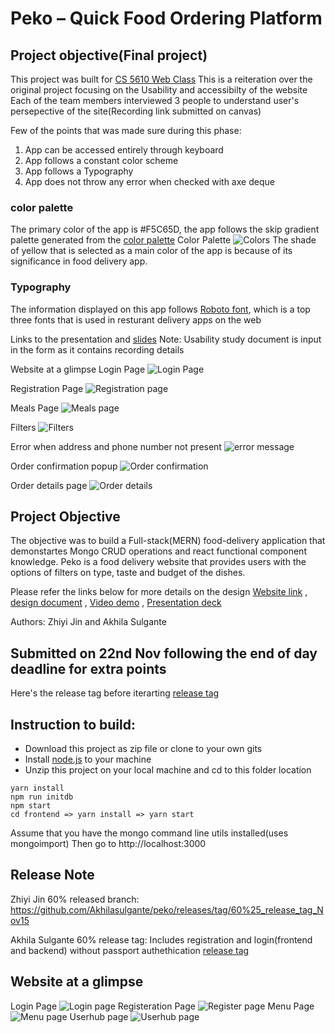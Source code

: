 # Peko – Quick Food Ordering Platform

## Project objective(Final project)
This project was built for [CS 5610 Web Class](https://johnguerra.co/classes/webDevelopment_fall_2022/)
This is a reiteration over the original project focusing on the Usability and accessibilty of the website
Each of the team members interviewed 3 people to understand user's persepective of the site(Recording link submitted on canvas)

Few of the points that was made sure during this phase:
1. App can be accessed entirely through keyboard
2. App follows a constant color scheme
3. App follows a Typography
4. App does not throw any error when checked with axe deque

### color palette
The primary color of the app is #F5C65D, the app follows the skip gradient palette generated from the [color palette](https://mycolor.space/?hex=%23F5C65D&sub=1)
Color Palette
![Colors](https://github.com/Akhilasulgante/peko/blob/main/Screenshots/Pekocolor.png)
The shade of yellow that is selected as a main color of the app is because of its significance in food delivery app. 

### Typography
The information displayed on this app follows [Roboto font](https://fonts.google.com/specimen/Roboto), which is a top three fonts that is used in resturant delivery apps on the web

Links to the presentation and [slides](https://docs.google.com/presentation/d/1EQG3yEnojexCCqRiFR5JFm1uInPq6lRt20rzdjf3O-8/edit?usp=sharing)
Note: Usability study document is input in the form as it contains recording details

Website at a glimpse
Login Page
![Login Page](https://github.com/Akhilasulgante/peko/blob/main/Screenshots/Pekologin.png)

Registration Page
![Registration page](https://github.com/Akhilasulgante/peko/blob/main/Screenshots/Pekoregister.png)

Meals Page
![Meals page](https://github.com/Akhilasulgante/peko/blob/main/Screenshots/pekomeals.png)

Filters
![Filters](https://github.com/Akhilasulgante/peko/blob/main/Screenshots/filters.png)

Error when address and phone number not present
![error message](https://github.com/Akhilasulgante/peko/blob/main/Screenshots/adderror.png)

Order confirmation popup
![Order confirmation](https://github.com/Akhilasulgante/peko/blob/main/Screenshots/confirm.png)

Order details page
![Order details](https://github.com/Akhilasulgante/peko/blob/main/Screenshots/orderdet.png)

## Project Objective


The objective was to build a Full-stack(MERN) food-delivery application that demonstartes Mongo CRUD operations and react functional component knowledge.
Peko is a food delivery website that provides users with the options of filters on type, taste and budget of the dishes.

Please refer the links below for more details on the design
[Website link](https://peco.onrender.com) ,
[design document](https://docs.google.com/document/d/1jzWYi_rLIvOwMelJkPmKe2k9Y0Ybm0Ga6NWGsU6-QGE/edit) ,
[Video demo](https://www.youtube.com/watch?v=tOs2vFTsRKQ) ,
[Presentation deck](https://docs.google.com/presentation/d/1zDXrE-026RhZmQj-rGohoPSdSbZRC6I9znmc4vsmnUs/edit#slide=id.g1955c7bca40_0_330)

Authors: Zhiyi Jin and Akhila Sulgante

## Submitted on **22nd Nov** following the end of day deadline for extra points
Here's the release tag before iterarting [release tag](https://github.com/Akhilasulgante/peko/releases/tag/project3_release)

## Instruction to build:

- Download this project as zip file or clone to your own gits
- Install [node.js](https://nodejs.org/en/) to your machine
- Unzip this project on your local machine and cd to this folder location

```
yarn install
npm run initdb
npm start
cd frontend => yarn install => yarn start
```

Assume that you have the mongo command line utils installed(uses mongoimport)
Then go to http://localhost:3000

## Release Note

Zhiyi Jin 60% released branch:
https://github.com/Akhilasulgante/peko/releases/tag/60%25_release_tag_Nov15

Akhila Sulgante 60% release tag: Includes registration and login(frontend and backend) without passport authethication
[release tag](https://github.com/Akhilasulgante/peko/releases/tag/60%25_Akhila_Nov15)

## Website at a glimpse
Login Page
![Login page](https://github.com/Akhilasulgante/peko/blob/main/Screenshots/Screenshot%202022-11-22%20at%2012.06.19.png)
Registeration Page
![Register page](https://github.com/Akhilasulgante/peko/blob/main/Screenshots/Screenshot%202022-11-22%20at%2012.06.28.png)
Menu Page
![Menu page](https://github.com/Akhilasulgante/peko/blob/main/Screenshots/Screenshot%202022-11-22%20at%2012.06.47.png)
Userhub page
![Userhub page](https://github.com/Akhilasulgante/peko/blob/main/Screenshots/Screenshot%202022-11-22%20at%2012.07.04.png)
